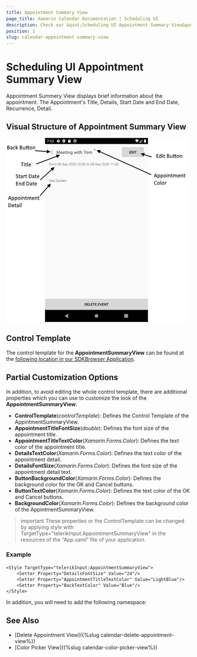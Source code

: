 ```yaml
---
title: Appointment Summary View
page_title: Xamarin Calendar Documentation | Scheduling UI
description: Check our &quot;Scheduling UI Appointment Summary View&quot; documentation article for Telerik Calendar for Xamarin control.
position: 1
slug: calendar-appointment-summary-view
---
```


# Scheduling UI Appointment Summary View

Appointment Summery View displays brief information about the appointment. The Appointment's Title, Details, Start Date and End Date, Recurrence, Detail.
 
## Visual Structure of Appointment Summary View 

![Scheduling UI Appointment Summary View](images/calendar-appointment-summary-view.png)

## Control Template

The control template for the **AppointmentSummaryView** can be found at the [following location in our SDKBrowser Application](https://github.com/telerik/xamarin-forms-sdk/blob/master/XamarinSDK/SDKBrowser/SDKBrowser/Examples/CalendarControl/SchedulingCategory/SchedulingUIViews/AppointmentSummaryView.xaml).

## Partial Customization Options 

In addition, to avoid editing the whole control template, there are additional properties which you can use to customize the look of the **AppointmentSummaryView**: 

* **ControlTemplate**(*controlTemplate*): Defines the Control Template of the AppintmentSummaryView.
* **AppointmentTitleFontSize**(*double*): Defines the font size of the appointment title.
* **AppointmentTitleTextColor**(*Xamarin.Forms.Color*): Defines the text color of the appointment title.
* **DetailsTextColor**(*Xamarin.Forms.Color*): Defines the text color of the appointment detail.
* **DetailsFontSize**(*Xamarin.Forms.Color*): Defines the font size of the appointment detail text.
* **ButtonBackgroundColor**(*Xamarin.Forms.Color*): Defines the background color for the OK and Cancel buttons.
* **ButtonTextColor**(*Xamarin.Forms.Color*): Defines the text color of the OK and Cancel buttons.
* **BackgroundColor**(*Xamarin.Forms.Color*): Defines the background color of the AppintmentSummaryView.

>important These properties or the ControlTemplate can be changed by applying style with TargetType="telerikInput:AppointmentSummaryView" in the resources of the “App.xaml” file of your application. 

### Example

```XAML
<Style TargetType="telerikInput:AppointmentSummaryView">
    <Setter Property="DetailsFontSize" Value="24"/>
    <Setter Property="AppointmentTitleTextColor" Value="LightBlue"/>
    <Setter Property="BackTextColor" Value="Blue"/>
</Style>
```

In addition, you will need to add the following namespace: 

<snippet id='xmlns-telerikinput'/>

## See Also

* [Delete Appointment View]({%slug calendar-delete-appointment-view%})
* [Color Picker View]({%slug calendar-color-picker-view%})
